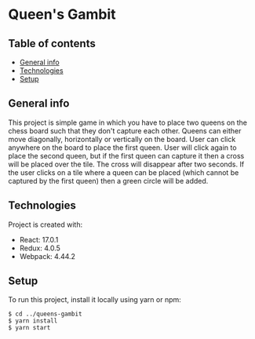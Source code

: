 # Queen's Gambit

## Table of contents

- [General info](#general-info)
- [Technologies](#technologies)
- [Setup](#setup)

## General info

This project is simple game in which you have to place two queens on the chess board such that they don't capture each other. Queens can either move diagonally, horizontally or vertically on the board. User can click anywhere on the board to place the first queen. User will click again to place the second queen, but if the first queen can capture it then a cross will be placed over the tile. The cross will disappear after two seconds. If the user clicks on a tile where a queen can be placed (which cannot be captured by the first queen) then a green circle will be added.

## Technologies

Project is created with:

- React: 17.0.1
- Redux: 4.0.5
- Webpack: 4.44.2

## Setup

To run this project, install it locally using yarn or npm:

```
$ cd ../queens-gambit
$ yarn install
$ yarn start
```
